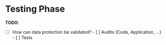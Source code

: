 # Testing Phase

**TODO**:

- [ ] How can data protection be validated?
      - [ ] Audits (Code, Application, …)
      - [ ] Tests

